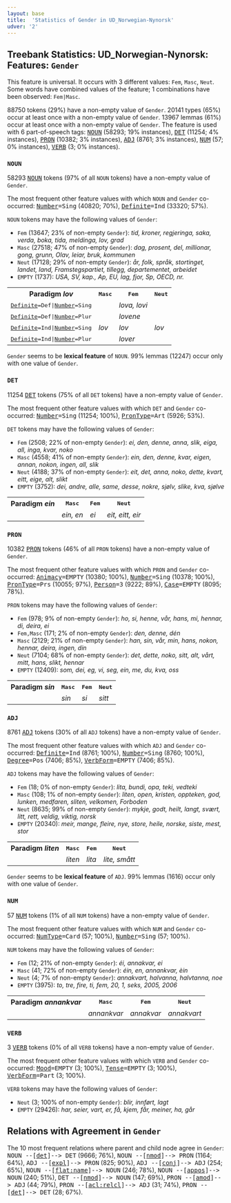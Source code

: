 ```yaml
---
layout: base
title:  'Statistics of Gender in UD_Norwegian-Nynorsk'
udver: '2'
---
```


## Treebank Statistics: UD_Norwegian-Nynorsk: Features: `Gender`

This feature is universal.
It occurs with 3 different values: `Fem`, `Masc`, `Neut`.
Some words have combined values of the feature; 1 combinations have been observed: `Fem|Masc`.

88750 tokens (29%) have a non-empty value of `Gender`.
20141 types (65%) occur at least once with a non-empty value of `Gender`.
13967 lemmas (61%) occur at least once with a non-empty value of `Gender`.
The feature is used with 6 part-of-speech tags: <tt><a href="no_nynorsk-pos-NOUN.html">NOUN</a></tt> (58293; 19% instances), <tt><a href="no_nynorsk-pos-DET.html">DET</a></tt> (11254; 4% instances), <tt><a href="no_nynorsk-pos-PRON.html">PRON</a></tt> (10382; 3% instances), <tt><a href="no_nynorsk-pos-ADJ.html">ADJ</a></tt> (8761; 3% instances), <tt><a href="no_nynorsk-pos-NUM.html">NUM</a></tt> (57; 0% instances), <tt><a href="no_nynorsk-pos-VERB.html">VERB</a></tt> (3; 0% instances).

### `NOUN`

58293 <tt><a href="no_nynorsk-pos-NOUN.html">NOUN</a></tt> tokens (97% of all `NOUN` tokens) have a non-empty value of `Gender`.

The most frequent other feature values with which `NOUN` and `Gender` co-occurred: <tt><a href="no_nynorsk-feat-Number.html">Number</a></tt><tt>=Sing</tt> (40820; 70%), <tt><a href="no_nynorsk-feat-Definite.html">Definite</a></tt><tt>=Ind</tt> (33320; 57%).

`NOUN` tokens may have the following values of `Gender`:

* `Fem` (13647; 23% of non-empty `Gender`): <em>tid, kroner, regjeringa, saka, verda, boka, tida, meldinga, lov, grad</em>
* `Masc` (27518; 47% of non-empty `Gender`): <em>dag, prosent, del, millionar, gong, grunn, Olav, leiar, bruk, kommunen</em>
* `Neut` (17128; 29% of non-empty `Gender`): <em>år, folk, språk, stortinget, landet, land, Framstegspartiet, tillegg, departementet, arbeidet</em>
* `EMPTY` (1737): <em>USA, SV, kap., Ap, EU, lag, fjor, Sp, OECD, nr.</em>

<table>
  <tr><th>Paradigm <i>lov</i></th><th><tt>Masc</tt></th><th><tt>Fem</tt></th><th><tt>Neut</tt></th></tr>
  <tr><td><tt><tt><a href="no_nynorsk-feat-Definite.html">Definite</a></tt><tt>=Def</tt>|<tt><a href="no_nynorsk-feat-Number.html">Number</a></tt><tt>=Sing</tt></tt></td><td></td><td><em>lova, lovi</em></td><td></td></tr>
  <tr><td><tt><tt><a href="no_nynorsk-feat-Definite.html">Definite</a></tt><tt>=Def</tt>|<tt><a href="no_nynorsk-feat-Number.html">Number</a></tt><tt>=Plur</tt></tt></td><td></td><td><em>lovene</em></td><td></td></tr>
  <tr><td><tt><tt><a href="no_nynorsk-feat-Definite.html">Definite</a></tt><tt>=Ind</tt>|<tt><a href="no_nynorsk-feat-Number.html">Number</a></tt><tt>=Sing</tt></tt></td><td><em>lov</em></td><td><em>lov</em></td><td><em>lov</em></td></tr>
  <tr><td><tt><tt><a href="no_nynorsk-feat-Definite.html">Definite</a></tt><tt>=Ind</tt>|<tt><a href="no_nynorsk-feat-Number.html">Number</a></tt><tt>=Plur</tt></tt></td><td></td><td><em>lover</em></td><td></td></tr>
</table>

`Gender` seems to be **lexical feature** of `NOUN`. 99% lemmas (12247) occur only with one value of `Gender`.

### `DET`

11254 <tt><a href="no_nynorsk-pos-DET.html">DET</a></tt> tokens (75% of all `DET` tokens) have a non-empty value of `Gender`.

The most frequent other feature values with which `DET` and `Gender` co-occurred: <tt><a href="no_nynorsk-feat-Number.html">Number</a></tt><tt>=Sing</tt> (11254; 100%), <tt><a href="no_nynorsk-feat-PronType.html">PronType</a></tt><tt>=Art</tt> (5926; 53%).

`DET` tokens may have the following values of `Gender`:

* `Fem` (2508; 22% of non-empty `Gender`): <em>ei, den, denne, anna, slik, eiga, all, inga, kvar, noko</em>
* `Masc` (4558; 41% of non-empty `Gender`): <em>ein, den, denne, kvar, eigen, annan, nokon, ingen, all, slik</em>
* `Neut` (4188; 37% of non-empty `Gender`): <em>eit, det, anna, noko, dette, kvart, eitt, eige, alt, slikt</em>
* `EMPTY` (3752): <em>dei, andre, alle, same, desse, nokre, sjølv, slike, kva, sjølve</em>

<table>
  <tr><th>Paradigm <i>ein</i></th><th><tt>Masc</tt></th><th><tt>Fem</tt></th><th><tt>Neut</tt></th></tr>
  <tr><td><tt></tt></td><td><em>ein, en</em></td><td><em>ei</em></td><td><em>eit, eitt, eir</em></td></tr>
</table>

### `PRON`

10382 <tt><a href="no_nynorsk-pos-PRON.html">PRON</a></tt> tokens (46% of all `PRON` tokens) have a non-empty value of `Gender`.

The most frequent other feature values with which `PRON` and `Gender` co-occurred: <tt><a href="no_nynorsk-feat-Animacy.html">Animacy</a></tt><tt>=EMPTY</tt> (10380; 100%), <tt><a href="no_nynorsk-feat-Number.html">Number</a></tt><tt>=Sing</tt> (10378; 100%), <tt><a href="no_nynorsk-feat-PronType.html">PronType</a></tt><tt>=Prs</tt> (10055; 97%), <tt><a href="no_nynorsk-feat-Person.html">Person</a></tt><tt>=3</tt> (9222; 89%), <tt><a href="no_nynorsk-feat-Case.html">Case</a></tt><tt>=EMPTY</tt> (8095; 78%).

`PRON` tokens may have the following values of `Gender`:

* `Fem` (978; 9% of non-empty `Gender`): <em>ho, si, henne, vår, hans, mi, hennar, di, deira, ei</em>
* `Fem,Masc` (171; 2% of non-empty `Gender`): <em>den, denne, dén</em>
* `Masc` (2129; 21% of non-empty `Gender`): <em>han, sin, vår, min, hans, nokon, hennar, deira, ingen, din</em>
* `Neut` (7104; 68% of non-empty `Gender`): <em>det, dette, noko, sitt, alt, vårt, mitt, hans, slikt, hennar</em>
* `EMPTY` (12409): <em>som, dei, eg, vi, seg, ein, me, du, kva, oss</em>

<table>
  <tr><th>Paradigm <i>sin</i></th><th><tt>Masc</tt></th><th><tt>Fem</tt></th><th><tt>Neut</tt></th></tr>
  <tr><td><tt></tt></td><td><em>sin</em></td><td><em>si</em></td><td><em>sitt</em></td></tr>
</table>

### `ADJ`

8761 <tt><a href="no_nynorsk-pos-ADJ.html">ADJ</a></tt> tokens (30% of all `ADJ` tokens) have a non-empty value of `Gender`.

The most frequent other feature values with which `ADJ` and `Gender` co-occurred: <tt><a href="no_nynorsk-feat-Definite.html">Definite</a></tt><tt>=Ind</tt> (8761; 100%), <tt><a href="no_nynorsk-feat-Number.html">Number</a></tt><tt>=Sing</tt> (8760; 100%), <tt><a href="no_nynorsk-feat-Degree.html">Degree</a></tt><tt>=Pos</tt> (7406; 85%), <tt><a href="no_nynorsk-feat-VerbForm.html">VerbForm</a></tt><tt>=EMPTY</tt> (7406; 85%).

`ADJ` tokens may have the following values of `Gender`:

* `Fem` (18; 0% of non-empty `Gender`): <em>lita, bundi, opa, teki, vedteki</em>
* `Masc` (108; 1% of non-empty `Gender`): <em>liten, open, kristen, oppteken, god, lunken, medfaren, sliten, velkomen, Forboden</em>
* `Neut` (8635; 99% of non-empty `Gender`): <em>mykje, godt, heilt, langt, svært, litt, rett, veldig, viktig, norsk</em>
* `EMPTY` (20340): <em>meir, mange, fleire, nye, store, heile, norske, siste, mest, stor</em>

<table>
  <tr><th>Paradigm <i>liten</i></th><th><tt>Masc</tt></th><th><tt>Fem</tt></th><th><tt>Neut</tt></th></tr>
  <tr><td><tt></tt></td><td><em>liten</em></td><td><em>lita</em></td><td><em>lite, smått</em></td></tr>
</table>

`Gender` seems to be **lexical feature** of `ADJ`. 99% lemmas (1616) occur only with one value of `Gender`.

### `NUM`

57 <tt><a href="no_nynorsk-pos-NUM.html">NUM</a></tt> tokens (1% of all `NUM` tokens) have a non-empty value of `Gender`.

The most frequent other feature values with which `NUM` and `Gender` co-occurred: <tt><a href="no_nynorsk-feat-NumType.html">NumType</a></tt><tt>=Card</tt> (57; 100%), <tt><a href="no_nynorsk-feat-Number.html">Number</a></tt><tt>=Sing</tt> (57; 100%).

`NUM` tokens may have the following values of `Gender`:

* `Fem` (12; 21% of non-empty `Gender`): <em>éi, annakvar, ei</em>
* `Masc` (41; 72% of non-empty `Gender`): <em>éin, en, annankvar, èin</em>
* `Neut` (4; 7% of non-empty `Gender`): <em>annakvart, halvanna, halvtanna, noe</em>
* `EMPTY` (3975): <em>to, tre, fire, ti, fem, 20, 1, seks, 2005, 2006</em>

<table>
  <tr><th>Paradigm <i>annankvar</i></th><th><tt>Masc</tt></th><th><tt>Fem</tt></th><th><tt>Neut</tt></th></tr>
  <tr><td><tt></tt></td><td><em>annankvar</em></td><td><em>annakvar</em></td><td><em>annakvart</em></td></tr>
</table>

### `VERB`

3 <tt><a href="no_nynorsk-pos-VERB.html">VERB</a></tt> tokens (0% of all `VERB` tokens) have a non-empty value of `Gender`.

The most frequent other feature values with which `VERB` and `Gender` co-occurred: <tt><a href="no_nynorsk-feat-Mood.html">Mood</a></tt><tt>=EMPTY</tt> (3; 100%), <tt><a href="no_nynorsk-feat-Tense.html">Tense</a></tt><tt>=EMPTY</tt> (3; 100%), <tt><a href="no_nynorsk-feat-VerbForm.html">VerbForm</a></tt><tt>=Part</tt> (3; 100%).

`VERB` tokens may have the following values of `Gender`:

* `Neut` (3; 100% of non-empty `Gender`): <em>blir, innført, lagt</em>
* `EMPTY` (29426): <em>har, seier, vart, er, få, kjem, får, meiner, ha, går</em>

## Relations with Agreement in `Gender`

The 10 most frequent relations where parent and child node agree in `Gender`:
<tt>NOUN --[<tt><a href="no_nynorsk-dep-det.html">det</a></tt>]--> DET</tt> (9666; 76%),
<tt>NOUN --[<tt><a href="no_nynorsk-dep-nmod.html">nmod</a></tt>]--> PRON</tt> (1164; 64%),
<tt>ADJ --[<tt><a href="no_nynorsk-dep-expl.html">expl</a></tt>]--> PRON</tt> (825; 90%),
<tt>ADJ --[<tt><a href="no_nynorsk-dep-conj.html">conj</a></tt>]--> ADJ</tt> (254; 65%),
<tt>NOUN --[<tt><a href="no_nynorsk-dep-flat-name.html">flat:name</a></tt>]--> NOUN</tt> (246; 78%),
<tt>NOUN --[<tt><a href="no_nynorsk-dep-appos.html">appos</a></tt>]--> NOUN</tt> (240; 51%),
<tt>DET --[<tt><a href="no_nynorsk-dep-nmod.html">nmod</a></tt>]--> NOUN</tt> (147; 69%),
<tt>PRON --[<tt><a href="no_nynorsk-dep-amod.html">amod</a></tt>]--> ADJ</tt> (44; 79%),
<tt>PRON --[<tt><a href="no_nynorsk-dep-acl-relcl.html">acl:relcl</a></tt>]--> ADJ</tt> (31; 74%),
<tt>PRON --[<tt><a href="no_nynorsk-dep-det.html">det</a></tt>]--> DET</tt> (28; 67%).

